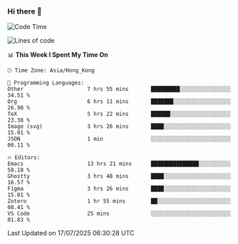 ### Hi there 👋

<!--
**nicehiro/nicehiro** is a ✨ _special_ ✨ repository because its `README.md` (this file) appears on your GitHub profile.

Here are some ideas to get you started:

- 🔭 I’m currently working on ...
- 🌱 I’m currently learning ...
- 👯 I’m looking to collaborate on ...
- 🤔 I’m looking for help with ...
- 💬 Ask me about ...
- 📫 How to reach me: ...
- 😄 Pronouns: ...
- ⚡ Fun fact: ...
-->

<!--START_SECTION:waka-->
![Code Time](http://img.shields.io/badge/Code%20Time-814%20hrs%2036%20mins-blue)

![Lines of code](https://img.shields.io/badge/From%20Hello%20World%20I%27ve%20Written-1.7%20million%20lines%20of%20code-blue)

📊 **This Week I Spent My Time On** 

```text
🕑︎ Time Zone: Asia/Hong_Kong

💬 Programming Languages: 
Other                    7 hrs 55 mins       █████████░░░░░░░░░░░░░░░░   34.51 % 
Org                      6 hrs 11 mins       ███████░░░░░░░░░░░░░░░░░░   26.98 % 
TeX                      5 hrs 22 mins       ██████░░░░░░░░░░░░░░░░░░░   23.38 % 
Image (svg)              3 hrs 26 mins       ████░░░░░░░░░░░░░░░░░░░░░   15.01 % 
JSON                     1 min               ░░░░░░░░░░░░░░░░░░░░░░░░░   00.11 % 

🔥 Editors: 
Emacs                    13 hrs 21 mins      ███████████████░░░░░░░░░░   58.18 % 
Ghostty                  3 hrs 48 mins       ████░░░░░░░░░░░░░░░░░░░░░   16.57 % 
Figma                    3 hrs 26 mins       ████░░░░░░░░░░░░░░░░░░░░░   15.01 % 
Zotero                   1 hr 55 mins        ██░░░░░░░░░░░░░░░░░░░░░░░   08.41 % 
VS Code                  25 mins             ░░░░░░░░░░░░░░░░░░░░░░░░░   01.83 % 
```


 Last Updated on 17/07/2025 06:30:28 UTC
<!--END_SECTION:waka-->
